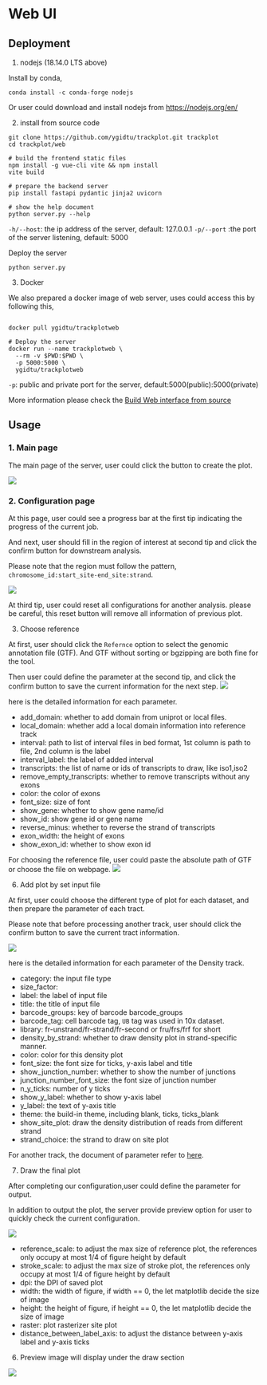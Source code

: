 # Web UI

## Deployment
1. nodejs (18.14.0 LTS above)

Install by conda, 
```shell
conda install -c conda-forge nodejs
```
Or user could download and install nodejs from https://nodejs.org/en/

2. install from source code

```shell
git clone https://github.com/ygidtu/trackplot.git trackplot
cd trackplot/web

# build the frontend static files
npm install -g vue-cli vite && npm install
vite build

# prepare the backend server
pip install fastapi pydantic jinja2 uvicorn

# show the help document
python server.py --help

```
`-h/--host`: the ip address of the server, default: 127.0.0.1
`-p/--port` :the port of the server listening, default: 5000

Deploy the server

```
python server.py
```

3. Docker

We also prepared a docker image of web server, uses could access this by following this,

```shell

docker pull ygidtu/trackplotweb

# Deploy the server
docker run --name trackplotweb \
  --rm -v $PWD:$PWD \
  -p 5000:5000 \
  ygidtu/trackplotweb 

```

`-p`: public and private port for the server, default:5000(public):5000(private)

More information please check the [Build Web interface from source](./installation.md)

## Usage

### 1. Main page

The main page of the server, user could click the button to create the plot.

![](imgs/web/main.png)

### 2. Configuration page

At this page, user could see a progress bar at the first tip indicating the progress of the current job.

And next, user should fill in the region of interest at second tip and click the confirm button for downstream analysis.

Please note that the region must follow the pattern, `chromosome_id:start_site-end_site:strand`.

![](imgs/web/overview.png)


At third tip, user could reset all configurations for another analysis. 
please be careful, this reset button will remove all information of previous plot.

3. Choose reference

At first, user should click the `Refernce` option to select the genomic annotation file (GTF). And GTF without sorting or bgzipping are both fine for the tool.

Then user could define the parameter at the second tip, and click the confirm button to save the current information for the next step.
![](imgs/web/reference.png)

here is the detailed information for each parameter.

- add_domain: whether to add domain from uniprot or local files.
- local_domain: whether add a local domain information into reference track
- interval: path to list of interval files in bed format, 1st column is path to file, 2nd column is the label
- interval_label: the label of added interval
- transcripts: the list of name or ids of transcripts to draw, like iso1,iso2
- remove_empty_transcripts: whether to remove transcripts without any exons
- color: the color of exons
- font_size: size of font
- show_gene: whether to show gene name/id
- show_id: show gene id or gene name
- reverse_minus: whether to reverse the strand of transcripts
- exon_width: the height of exons
- show_exon_id: whether to show exon id

For choosing the reference file, user could paste the absolute path of GTF or choose the file on webpage.
![](imgs/web/choose.png)

6. Add plot by set input file

At first, user could choose the different type of plot for each dataset, and then prepare the parameter of each tract. 

Please note that before processing another track, user should click the confirm button to save the current tract information.

![](imgs/web/add.png)

here is the detailed information for each parameter of the Density track.

- category: the input file type
- size_factor:
- label: the label of input file
- title: the title of input file
- barcode_groups: key of barcode barcode_groups
- barcode_tag: cell barcode tag, `UB` tag was used in 10x dataset.
- library: fr-unstrand/fr-strand/fr-second or fru/frs/frf for short
- density_by_strand: whether to draw density plot in strand-specific manner.
- color: color for this density plot
- font_size: the font size for ticks, y-axis label and title
- show_junction_number: whether to show the number of junctions
- junction_number_font_size: the font size of junction number
- n_y_ticks: number of y ticks
- show_y_label: whether to show y-axis label
- y_label: the text of y-axis title
- theme: the build-in theme, including blank, ticks, ticks_blank
- show_site_plot: draw the density distribution of reads from different strand
- strand_choice: the strand to draw on site plot

For another track, the document of parameter refer to [here](https://trackplot.readthedocs.io/en/latest/interactive/#api-documentation). 

7. Draw the final plot

After completing our configuration,user could define the parameter for output.

In addition to output the plot, the server provide preview option for user to quickly check the current configuration.

![](imgs/web/draw.png)

- reference_scale: to adjust the max size of reference plot, the references only occupy at most 1/4 of figure height by default
- stroke_scale: to adjust the max size of stroke plot, the references only occupy at most 1/4 of figure height by default
- dpi: the DPI of saved plot
- width: the width of figure, if width == 0, the let matplotlib decide the size of image
- height: the height of figure, if height == 0, the let matplotlib decide the size of image
- raster: plot rasterizer site plot
- distance_between_label_axis: to adjust the distance between y-axis label and y-axis ticks

6. Preview image will display under the draw section

![](imgs/web/preview.png)
